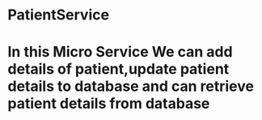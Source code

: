 # PatientService
# In this Micro Service We can add details of patient,update patient details to database and can retrieve patient details from database
